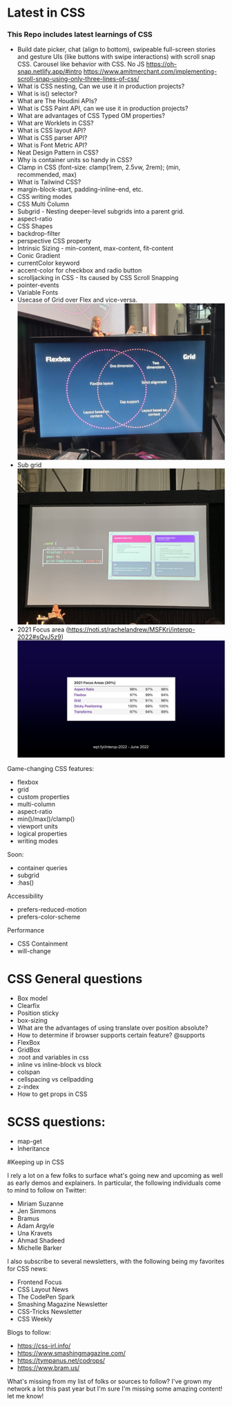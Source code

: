 # Latest in CSS
### This Repo includes latest learnings of CSS
- Build date picker, chat (align to bottom), swipeable full-screen stories and gesture UIs (like buttons with swipe interactions) with scroll snap CSS. Carousel like behavior with CSS. No JS 
https://oh-snap.netlify.app/#intro
https://www.amitmerchant.com/implementing-scroll-snap-using-only-three-lines-of-css/
- What is CSS nesting, Can we use it in production projects?
- What is is() selector?
- What are The Houdini APIs?
- What is CSS Paint API, can we use it in production projects?
- What are advantages of CSS Typed OM properties?
- What are Worklets in CSS?
- What is CSS layout API?
- What is CSS parser API?
- What is Font Metric API?
- Neat Design Pattern in CSS?
- Why is container units so handy in CSS?
- Clamp in CSS (font-size: clamp(1rem, 2.5vw, 2rem); (min, recommended, max)
- What is Tailwind CSS?
- margin-block-start, padding-inline-end, etc.
- CSS writing modes
- CSS Multi Column
- Subgrid - Nesting deeper-level subgrids into a parent grid.
- aspect-ratio
- CSS Shapes
- backdrop-filter
- perspective CSS property
- Intrinsic Sizing - min-content, max-content, fit-content
- Conic Gradient
- currentColor keyword
- accent-color for checkbox and radio button
- scrolljacking in CSS - Its caused by CSS Scroll Snapping
- pointer-events 
- Variable Fonts
- Usecase of Grid over Flex and vice-versa. 
![CSSGridFlex](https://raw.githubusercontent.com/balramsinghindia/tempfiles/main/FU4T9-zWAAEQ-kx.jpeg)
- Sub grid 
![Subgrid](https://raw.githubusercontent.com/balramsinghindia/tempfiles/main/sa.jpeg)
- 2021 Focus area (https://noti.st/rachelandrew/MSFKri/interop-2022#sQvJ5z9)
![2021](https://raw.githubusercontent.com/balramsinghindia/tempfiles/main/large-23.jpeg)


Game-changing CSS features:

- flexbox
- grid
- custom properties
- multi-column
- aspect-ratio
- min()/max()/clamp()
- viewport units 
- logical properties
- writing modes

Soon:

- container queries
- subgrid
- :has()


Accessibility
- prefers-reduced-motion
- prefers-color-scheme

Performance
- CSS Containment
- will-change

# CSS General questions
- Box model
- Clearfix
- Position sticky
- box-sizing 
- What are the advantages of using translate over position absolute?
- How to determine if browser supports certain feature? @supports
- FlexBox
- GridBox
- :root and variables in css
- inline vs inline-block vs block
- colspan
- cellspacing vs cellpadding
- z-index
- How to get props in CSS


# SCSS questions:
- map-get
- Inheritance



#Keeping up in CSS

I rely a lot on a few folks to surface what's going new and upcoming as well as early demos and explainers. In particular, the following individuals come to mind to follow on Twitter:
- Miriam Suzanne
- Jen Simmons
- Bramus
- Adam Argyle
- Una Kravets
- Ahmad Shadeed
- Michelle Barker

I also subscribe to several newsletters, with the following being my favorites for CSS news:
- Frontend Focus
- CSS Layout News
- The CodePen Spark
- Smashing Magazine Newsletter
- CSS-Tricks Newsletter
- CSS Weekly

Blogs to follow:
- https://css-irl.info/
- https://www.smashingmagazine.com/
- https://tympanus.net/codrops/
- https://www.bram.us/

What's missing from my list of folks or sources to follow? I've grown my network a lot this past year but I'm sure I'm missing some amazing content! let me know!
